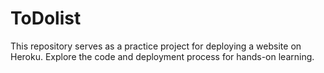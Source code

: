 # ToDolist
This repository serves as a practice project for deploying a website on Heroku. Explore the code and deployment process for hands-on learning.
